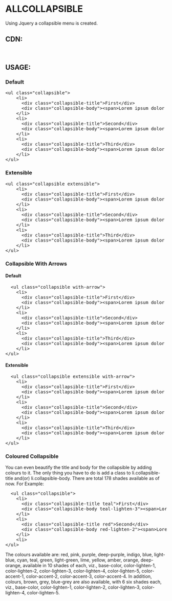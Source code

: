 # ALLCOLLAPSIBLE
Using Jquery a collapsible menu is created.

## CDN:

<pre>

</pre>

## USAGE:

### Default
<pre>
&lt;ul class="collapsible"&gt;
    &lt;li&gt;
      &lt;div class="collapsible-title"&gt;First&lt;/div&gt;
      &lt;div class="collapsible-body"&gt;&lt;span&gt;Lorem ipsum dolor sit amet.&lt;/span&gt;&lt;/div&gt;
    &lt;/li&gt;
    &lt;li&gt;
      &lt;div class="collapsible-title"&gt;Second&lt;/div&gt;
      &lt;div class="collapsible-body"&gt;&lt;span&gt;Lorem ipsum dolor sit amet&lt;/span&gt;&lt;/div&gt;
    &lt;/li&gt;
    &lt;li&gt;
      &lt;div class="collapsible-title"&gt;Third&lt;/div&gt;
      &lt;div class="collapsible-body"&gt;&lt;span&gt;Lorem ipsum dolor sit amet&lt;/span&gt;&lt;/div&gt;
    &lt;/li&gt;
&lt;/ul&gt;
</pre>

### Extensible
<pre>
&lt;ul class="collapsible extensible"&gt;
    &lt;li&gt;
      &lt;div class="collapsible-title"&gt;First&lt;/div&gt;
      &lt;div class="collapsible-body"&gt;&lt;span&gt;Lorem ipsum dolor sit amet.&lt;/span&gt;&lt;/div&gt;
    &lt;/li&gt;
    &lt;li&gt;
      &lt;div class="collapsible-title"&gt;Second&lt;/div&gt;
      &lt;div class="collapsible-body"&gt;&lt;span&gt;Lorem ipsum dolor sit amet&lt;/span&gt;&lt;/div&gt;
    &lt;/li&gt;
    &lt;li&gt;
      &lt;div class="collapsible-title"&gt;Third&lt;/div&gt;
      &lt;div class="collapsible-body"&gt;&lt;span&gt;Lorem ipsum dolor sit amet&lt;/span&gt;&lt;/div&gt;
    &lt;/li&gt;
&lt;/ul&gt;
</pre>

### Collapsible With Arrows

#### Default
<pre>
  &lt;ul class="collapsible with-arrow"&gt;
    &lt;li&gt;
      &lt;div class="collapsible-title"&gt;First&lt;/div&gt;
      &lt;div class="collapsible-body"&gt;&lt;span&gt;Lorem ipsum dolor sit amet&lt;/span&gt;&lt;/div&gt;
    &lt;/li&gt;
    &lt;li&gt;
      &lt;div class="collapsible-title"&gt;Second&lt;/div&gt;
      &lt;div class="collapsible-body"&gt;&lt;span&gt;Lorem ipsum dolor sit amet&lt;/span&gt;&lt;/div&gt;
    &lt;/li&gt;
    &lt;li&gt;
      &lt;div class="collapsible-title"&gt;Third&lt;/div&gt;
      &lt;div class="collapsible-body"&gt;&lt;span&gt;Lorem ipsum dolor sit amet&lt;/span&gt;&lt;/div&gt;
    &lt;/li&gt;
&lt;/ul&gt;
</pre>

#### Extensible
<pre>
  &lt;ul class="collapsible extensible with-arrow"&gt;
    &lt;li&gt;
      &lt;div class="collapsible-title"&gt;First&lt;/div&gt;
      &lt;div class="collapsible-body"&gt;&lt;span&gt;Lorem ipsum dolor sit amet&lt;/span&gt;&lt;/div&gt;
    &lt;/li&gt;
    &lt;li&gt;
      &lt;div class="collapsible-title"&gt;Second&lt;/div&gt;
      &lt;div class="collapsible-body"&gt;&lt;span&gt;Lorem ipsum dolor sit amet&lt;/span&gt;&lt;/div&gt;
    &lt;/li&gt;
    &lt;li&gt;
      &lt;div class="collapsible-title"&gt;Third&lt;/div&gt;
      &lt;div class="collapsible-body"&gt;&lt;span&gt;Lorem ipsum dolor sit amet&lt;/span&gt;&lt;/div&gt;
    &lt;/li&gt;
&lt;/ul&gt;
</pre>

### Coloured Collapsible
You can even beautify the title and body for the collapsible by adding colours to it. The only thing you have to do is add a class to li.collapsible-title and(or) li.collapsible-body. There are total 178 shades available as of now.
For Example:
<pre>
  &lt;ul class="collapsible"&gt;
    &lt;li&gt;
      &lt;div class="collapsible-title teal"&gt;First&lt;/div&gt;
      &lt;div class="collapsible-body teal-lighten-3"&gt;&lt;span&gt;Lorem ipsum dolor sit amet&lt;/span&gt;&lt;/div&gt;
    &lt;/li&gt;
    &lt;li&gt;
      &lt;div class="collapsible-title red"&gt;Second&lt;/div&gt;
      &lt;div class="collapsible-body red-lighten-2"&gt;&lt;span&gt;Lorem ipsum dolor sit amet&lt;/span&gt;&lt;/div&gt;
    &lt;/li&gt;
    &lt;li&gt;
&lt;/ul&gt;
</pre>

The colours available are: red, pink, purple, deep-purple, indigo, blue, light-blue, cyan, teal, green, light-green, lime, yellow, amber, orange, deep-orange, available in 10 shades of each, viz., base-color,  color-lighten-1, color-lighten-2, color-lighten-3, color-lighten-4, color-lighten-5, color-accent-1, color-accent-2, color-accent-3, color-accent-4. In addition, colours, brown, grey, blue-grey are also available, with 6 six shades each, viz., base-color, color-lighten-1, color-lighten-2, color-lighten-3, color-lighten-4, color-lighten-5.